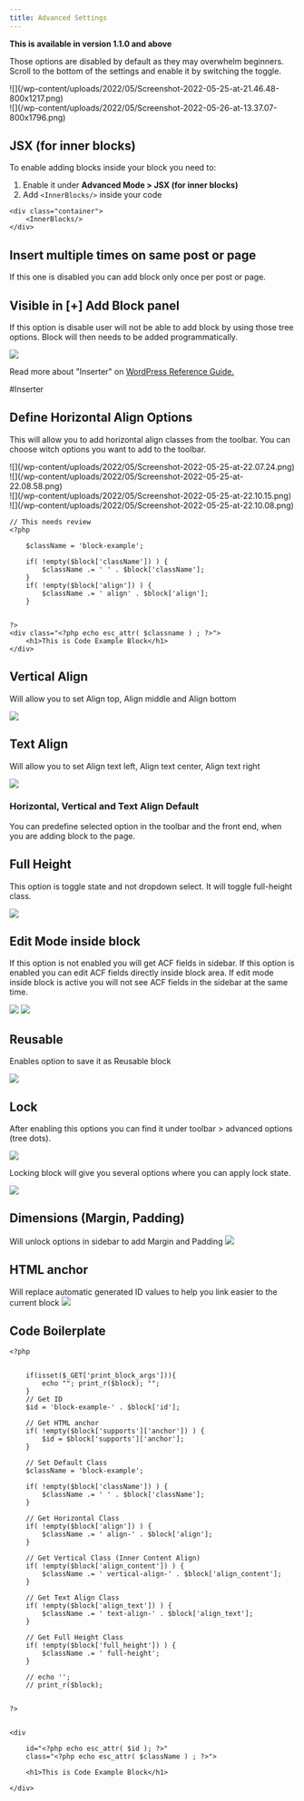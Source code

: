 ```yaml
---
title: Advanced Settings
---
```


**This is available in version 1.1.0 and above**

Those options are disabled by default as they may overwhelm beginners. Scroll to the bottom of the settings and enable it by switching the toggle.


<div class="is-layout-flex wp-container-60 wp-block-columns">
    <div class="wp-block-column">
        ![](/wp-content/uploads/2022/05/Screenshot-2022-05-25-at-21.46.48-800x1217.png)
    </div>
    <div class="wp-block-column">
        ![](/wp-content/uploads/2022/05/Screenshot-2022-05-26-at-13.37.07-800x1796.png)
    </div>
</div>

## JSX (for inner blocks)
To enable adding blocks inside your block you need to:

1. Enable it under **Advanced Mode &gt; JSX (for inner blocks)**
2. Add `<InnerBlocks/>` inside your code

```
<div class="container">
    <InnerBlocks/>
</div>
```

## Insert multiple times on same post or page
If this one is disabled you can add block only once per post or page.

## Visible in \[+\] Add Block panel
If this option is disable user will not be able to add block by using those tree options. Block will then needs to be added programmatically.


![](/wp-content/uploads/2022/05/Screenshot-2022-05-25-at-21.59.35-800x355.png)

Read more about "Inserter" on [WordPress Reference Guide.](https://developer.wordpress.org/block-editor/reference-guides/block-api/block-supports/)


#Inserter
## Define Horizontal Align Options

This will allow you to add horizontal align classes from the toolbar. You can choose witch options you want to add to the toolbar.

<div class="wp-block-columns">
    <div class="wp-block-column">
        ![](/wp-content/uploads/2022/05/Screenshot-2022-05-25-at-22.07.24.png)
    </div>
    <div class="wp-block-column">
        ![](/wp-content/uploads/2022/05/Screenshot-2022-05-25-at-22.08.58.png)
    </div>
</div>

<div class="wp-block-columns">
    <div class="wp-block-column">
        ![](/wp-content/uploads/2022/05/Screenshot-2022-05-25-at-22.10.15.png)
    </div>
</div>

<div class="wp-block-column">
    ![](/wp-content/uploads/2022/05/Screenshot-2022-05-25-at-22.10.08.png)
</div>

</div>

```
// This needs review
<?php

    $className = 'block-example';

    if( !empty($block['className']) ) {
        $className .= ' ' . $block['className'];
    }
    if( !empty($block['align']) ) {
        $className .= ' align' . $block['align'];
    }


?>
<div class="<?php echo esc_attr( $classname ) ; ?>">
    <h1>This is Code Example Block</h1>
</div>
```

## Vertical Align
Will allow you to set Align top, Align middle and Align bottom


![](/wp-content/uploads/2022/05/Screenshot-2022-05-26-at-10.29.33.png)

## Text Align
Will allow you to set Align text left, Align text center, Align text right


![](/wp-content/uploads/2022/05/Screenshot-2022-05-26-at-13.35.44-800x383.png)

### Horizontal, Vertical and Text Align Default
You can predefine selected option in the toolbar and the front end, when you are adding block to the page.

## Full Height
This option is toggle state and not dropdown select. It will toggle full-height class.


![](/wp-content/uploads/2022/05/Screenshot-2022-05-26-at-13.33.44-800x109.png)

## Edit Mode inside block
If this option is not enabled you will get ACF fields in sidebar. If this option is enabled you can edit ACF fields directly inside block area. If edit mode inside block is active you will not see ACF fields in the sidebar at the same time.


![](/wp-content/uploads/2022/05/Screenshot-2022-05-26-at-12.15.01-800x370.png)
![](/wp-content/uploads/2022/05/Screenshot-2022-05-26-at-12.15.14-800x194.png)

## Reusable
Enables option to save it as Reusable block

![](/wp-content/uploads/2022/05/Screenshot-2022-05-26-at-13.38.21-800x640.png)

## Lock
After enabling this options you can find it under toolbar &gt; advanced options (tree dots).

![](/wp-content/uploads/2022/05/Screenshot-2022-05-26-at-13.36.24-800x644.png)

Locking block will give you several options where you can apply lock state.

![](/wp-content/uploads/2022/05/Screenshot-2022-05-26-at-12.06.10-800x556.png)

## Dimensions (Margin, Padding)
Will unlock options in sidebar to add Margin and Padding
![](/wp-content/uploads/2022/05/Screenshot-2022-05-26-at-12.03.24-800x298.png)

## HTML anchor
Will replace automatic generated ID values to help you link easier to the current block
![](/wp-content/uploads/2022/05/Screenshot-2022-05-26-at-12.00.01-800x338.png)

## Code Boilerplate

```
<?php


    if(isset($_GET['print_block_args'])){
        echo ""; print_r($block); "";
    }
    // Get ID
    $id = 'block-example-' . $block['id'];

    // Get HTML anchor
    if( !empty($block['supports']['anchor']) ) {
        $id = $block['supports']['anchor'];
    }

    // Set Default Class 
    $className = 'block-example';

    if( !empty($block['className']) ) {
        $className .= ' ' . $block['className'];
    }

    // Get Horizontal Class
    if( !empty($block['align']) ) {
        $className .= ' align-' . $block['align'];
    }

    // Get Vertical Class (Inner Content Align)
    if( !empty($block['align_content']) ) {
        $className .= ' vertical-align-' . $block['align_content'];
    }

    // Get Text Align Class
    if( !empty($block['align_text']) ) {
        $className .= ' text-align-' . $block['align_text'];
    }

    // Get Full Height Class
    if( !empty($block['full_height']) ) {
        $className .= ' full-height';
    }

    // echo '';
    // print_r($block);


?>


<div    

    id="<?php echo esc_attr( $id ); ?>"
    class="<?php echo esc_attr( $className ) ; ?>">
    
    <h1>This is Code Example Block</h1>
    
</div>    
```